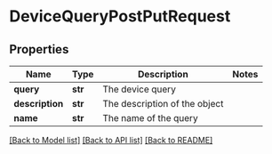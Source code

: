 # DeviceQueryPostPutRequest

## Properties
Name | Type | Description | Notes
------------ | ------------- | ------------- | -------------
**query** | **str** | The device query | 
**description** | **str** | The description of the object | 
**name** | **str** | The name of the query | 

[[Back to Model list]](../README.md#documentation-for-models) [[Back to API list]](../README.md#documentation-for-api-endpoints) [[Back to README]](../README.md)


